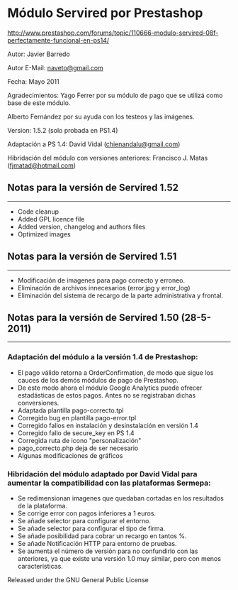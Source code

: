 # Módulo Servired por Prestashop

http://www.prestashop.com/forums/topic/110666-modulo-servired-08f-perfectamente-funcional-en-ps14/

Autor: Javier Barredo

Autor E-Mail: naveto@gmail.com

Fecha: Mayo 2011

Agradecimientos: Yago Ferrer por su módulo de pago que se utilizá como base de este módulo.

Alberto Fernández por su ayuda con los testeos y las imágenes.

Version: 1.5.2 (solo probada en PS1.4)

Adaptación a PS 1.4: David Vidal (chienandalu@gmail.com)

Hibridación del módulo con versiones anteriores: Francisco J. Matas (fjmatad@hotmail.com)


## Notas para la versión de Servired 1.52
--------------------------------

* Code cleanup
* Added GPL licence file 
* Added version, changelog and authors files
* Optimized images

## Notas para la versión de Servired 1.51
--------------------------------
* Modificación de imagenes para pago correcto y erroneo.
* Eliminación de archivos innecesarios (error.jpg y error_log)
* Eliminación del sistema de recargo de la parte administrativa y frontal.

## Notas para la versión de Servired 1.50 (28-5-2011)
--------------------------------

### Adaptación del módulo a la versión 1.4 de Prestashop:

* El pago válido retorna a OrderConfirmation, de modo que sigue los cauces de los demós módulos de pago de Prestashop.
* De este modo ahora el módulo Google Analytics puede ofrecer estadásticas de estos pagos. Antes no se registraban dichas conversiones.
* Adaptada plantilla pago-correcto.tpl
* Corregido bug en plantilla pago-error.tpl
* Corregido fallos en instalación y desinstalación en versión 1.4
* Corregido fallo de secure_key en PS 1.4
* Corregida ruta de icono "personalización"
* pago_correcto.php deja de ser necesario
* Algunas modificaciones de gráficos

### Hibridación del módulo adaptado por David Vidal para aumentar la compatibilidad con las plataformas Sermepa:
* Se redimensionan imagenes que quedaban cortadas en los resultados de la plataforma.
* Se corrige error con pagos inferiores a 1 euros.
* Se añade selector para configurar el entorno.
* Se añade selector para configurar el tipo de firma.
* Se añade posibilidad para cobrar un recargo en tantos %.
* Se añade Notificación HTTP para entorno de pruebas.
* Se aumenta el número de versión para no confundirlo con las anteriores, ya que existe una versión 1.0 muy similar, pero con menos características.

Released under the GNU General Public License